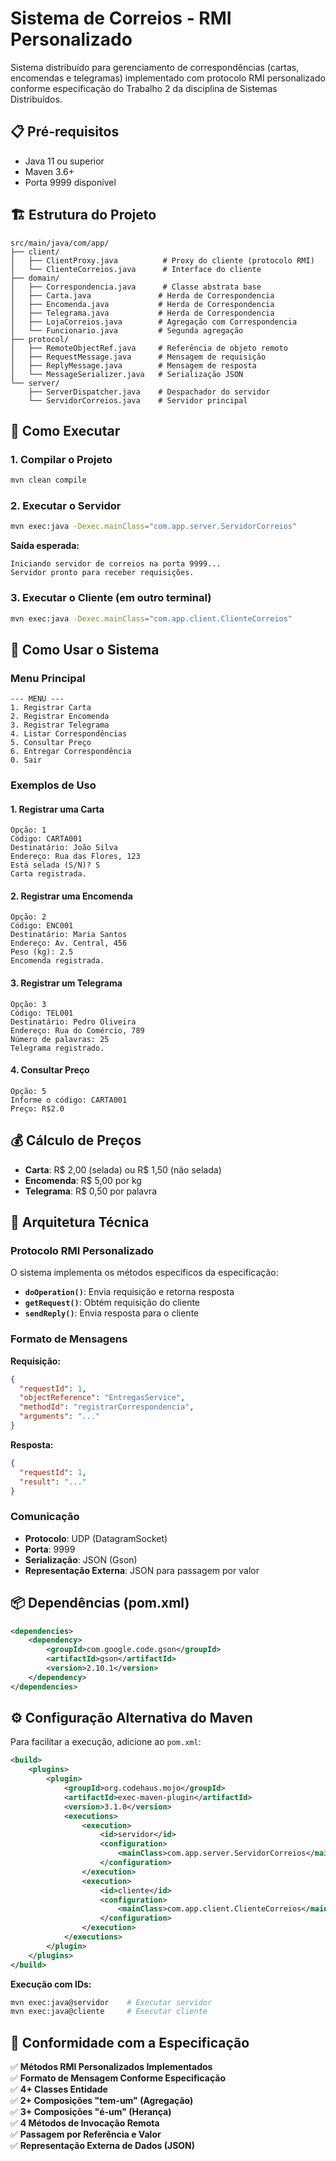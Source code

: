 # Sistema de Correios - RMI Personalizado

Sistema distribuído para gerenciamento de correspondências (cartas, encomendas e telegramas) implementado com protocolo RMI personalizado conforme especificação do Trabalho 2 da disciplina de Sistemas Distribuídos.

## 📋 Pré-requisitos

- Java 11 ou superior
- Maven 3.6+
- Porta 9999 disponível

## 🏗️ Estrutura do Projeto

```
src/main/java/com/app/
├── client/
│   ├── ClientProxy.java          # Proxy do cliente (protocolo RMI)
│   └── ClienteCorreios.java      # Interface do cliente
├── domain/
│   ├── Correspondencia.java      # Classe abstrata base
│   ├── Carta.java               # Herda de Correspondencia
│   ├── Encomenda.java           # Herda de Correspondencia
│   ├── Telegrama.java           # Herda de Correspondencia
│   ├── LojaCorreios.java        # Agregação com Correspondencia
│   └── Funcionario.java         # Segunda agregação
├── protocol/
│   ├── RemoteObjectRef.java     # Referência de objeto remoto
│   ├── RequestMessage.java      # Mensagem de requisição
│   ├── ReplyMessage.java        # Mensagem de resposta
│   └── MessageSerializer.java   # Serialização JSON
└── server/
    ├── ServerDispatcher.java    # Despachador do servidor
    └── ServidorCorreios.java    # Servidor principal
```

## 🚀 Como Executar

### 1. Compilar o Projeto
```bash
mvn clean compile
```

### 2. Executar o Servidor
```bash
mvn exec:java -Dexec.mainClass="com.app.server.ServidorCorreios"
```

**Saída esperada:**
```
Iniciando servidor de correios na porta 9999...
Servidor pronto para receber requisições.
```

### 3. Executar o Cliente (em outro terminal)
```bash
mvn exec:java -Dexec.mainClass="com.app.client.ClienteCorreios"
```

## 📱 Como Usar o Sistema

### Menu Principal
```
--- MENU ---
1. Registrar Carta
2. Registrar Encomenda
3. Registrar Telegrama
4. Listar Correspondências
5. Consultar Preço
6. Entregar Correspondência
0. Sair
```

### Exemplos de Uso

#### 1. Registrar uma Carta
```
Opção: 1
Código: CARTA001
Destinatário: João Silva
Endereço: Rua das Flores, 123
Está selada (S/N)? S
Carta registrada.
```

#### 2. Registrar uma Encomenda
```
Opção: 2
Código: ENC001
Destinatário: Maria Santos
Endereço: Av. Central, 456
Peso (kg): 2.5
Encomenda registrada.
```

#### 3. Registrar um Telegrama
```
Opção: 3
Código: TEL001
Destinatário: Pedro Oliveira
Endereço: Rua do Comércio, 789
Número de palavras: 25
Telegrama registrado.
```

#### 4. Consultar Preço
```
Opção: 5
Informe o código: CARTA001
Preço: R$2.0
```

## 💰 Cálculo de Preços

- **Carta**: R$ 2,00 (selada) ou R$ 1,50 (não selada)
- **Encomenda**: R$ 5,00 por kg
- **Telegrama**: R$ 0,50 por palavra

## 🔧 Arquitetura Técnica

### Protocolo RMI Personalizado

O sistema implementa os métodos específicos da especificação:

- **`doOperation()`**: Envia requisição e retorna resposta
- **`getRequest()`**: Obtém requisição do cliente
- **`sendReply()`**: Envia resposta para o cliente

### Formato de Mensagens

**Requisição:**
```json
{
  "requestId": 1,
  "objectReference": "EntregasService",
  "methodId": "registrarCorrespondencia",
  "arguments": "..."
}
```

**Resposta:**
```json
{
  "requestId": 1,
  "result": "..."
}
```

### Comunicação

- **Protocolo**: UDP (DatagramSocket)
- **Porta**: 9999
- **Serialização**: JSON (Gson)
- **Representação Externa**: JSON para passagem por valor

## 📦 Dependências (pom.xml)

```xml
<dependencies>
    <dependency>
        <groupId>com.google.code.gson</groupId>
        <artifactId>gson</artifactId>
        <version>2.10.1</version>
    </dependency>
</dependencies>
```

## ⚙️ Configuração Alternativa do Maven

Para facilitar a execução, adicione ao `pom.xml`:

```xml
<build>
    <plugins>
        <plugin>
            <groupId>org.codehaus.mojo</groupId>
            <artifactId>exec-maven-plugin</artifactId>
            <version>3.1.0</version>
            <executions>
                <execution>
                    <id>servidor</id>
                    <configuration>
                        <mainClass>com.app.server.ServidorCorreios</mainClass>
                    </configuration>
                </execution>
                <execution>
                    <id>cliente</id>
                    <configuration>
                        <mainClass>com.app.client.ClienteCorreios</mainClass>
                    </configuration>
                </execution>
            </executions>
        </plugin>
    </plugins>
</build>
```

**Execução com IDs:**
```bash
mvn exec:java@servidor    # Executar servidor
mvn exec:java@cliente     # Executar cliente
```


## 📝 Conformidade com a Especificação

✅ **Métodos RMI Personalizados Implementados**  
✅ **Formato de Mensagem Conforme Especificação**  
✅ **4+ Classes Entidade**  
✅ **2+ Composições "tem-um" (Agregação)**  
✅ **3+ Composições "é-um" (Herança)**  
✅ **4 Métodos de Invocação Remota**  
✅ **Passagem por Referência e Valor**  
✅ **Representação Externa de Dados (JSON)**  



